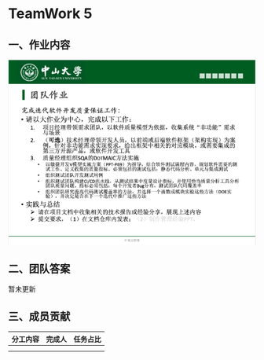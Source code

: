 # TeamWork 5



## 一、作业内容

![HW5](../images/HW5.png)



## 二、团队答案

暂未更新



## 三、成员贡献

| 分工内容 | 完成人 | 任务占比 |
| :------: | :----: | :------: |
|          |        |          |
|          |        |          |